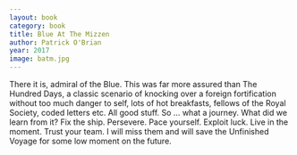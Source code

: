 ```yaml
---
layout: book
category: book
title: Blue At The Mizzen
author: Patrick O'Brian
year: 2017
image: batm.jpg
---
```

There it is, admiral of the Blue.  This was far more assured than The Hundred Days, a classic scenario of knocking over a foreign fortification without too much danger to self, lots of hot breakfasts, fellows of the Royal Society, coded letters etc.  All good stuff.  So … what a journey. What did we learn from it? Fix the ship. Persevere. Pace yourself. Exploit luck. Live in the moment. Trust your team.  I will miss them and will save the Unfinished Voyage for some low moment on the future.
